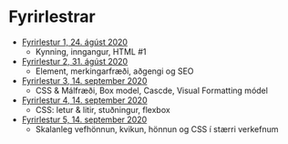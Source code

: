 # Fyrirlestrar

* [Fyrirlestur 1, 24. ágúst 2020](01/)
  - Kynning, inngangur, HTML #1
* [Fyrirlestur 2, 31. ágúst 2020](02/)
  - Element, merkingarfræði, aðgengi og SEO
* [Fyrirlestur 3, 14. september 2020](03/)
  - CSS & Málfræði, Box model, Cascde, Visual Formatting módel
* [Fyrirlestur 4, 14. september 2020](04/)
  - CSS: letur & litir, stuðningur, flexbox
* [Fyrirlestur 5, 14. september 2020](05/)
  - Skalanleg vefhönnun, kvikun, hönnun og CSS í stærri verkefnum
